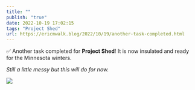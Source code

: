 ```yaml
---
title: ""
publish: "true"
date: 2022-10-19 17:02:15
tags: "Project Shed"
url: https://ericmwalk.blog/2022/10/19/another-task-completed.html
---
```


✅ Another task completed for **Project Shed**! It is now insulated and ready for the Minnesota winters.

*Still a little messy but this will do for now.*


![](https://ericmwalk.blog/uploads/2022/bd38067d12.jpg)